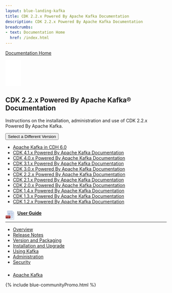 ```yaml
---
layout: blue-landing-kafka
title: CDK 2.2.x Powered By Apache Kafka Documentation
description: CDK 2.2.x Powered By Apache Kafka Documentation
breadcrumbs:
- text: Documentation Home
  href: /index.html
---
```

<main>
<div class="section parbase">
<section class="section_padding brilliant">
<div class="body_container">
<div class="text parbase section">
<div>
<div class="inner-text-div">
<p class="homeLink"><a href="/documentation.html">Documentation Home</a></p>
</div>
</div>
</div>
<div class="docSelectChip parbase section"><!-- /*DocList Component Sightly*/ -->
<div class="brilliant">
<div class="docChipH"><img class="image-centered" src="/content/dam/www/Documentation/Product%20Icons/icon-apache-kafka.png">
<h2>CDK 2.2.x Powered By Apache Kafka® Documentation</h2>
<p>Instructions on the installation, administration and use of CDK 2.2.x Powered By Apache Kafka.</p>
<div>
<div class="dropdown"><button data-toggle="dropdown" id="" class="www-btn dropdown-toggle" href="#" aria-expanded="false"><span class="ddSelect">Select a Different Version</span> <span class="caret"></span></button>
<ul aria-labelledby="dropdown" role="menu" class="dropdown-menu">
<li class="VersionSelect"><a href="/documentation/kafka/apache-kafka-in-cdh-6-0.html">Apache Kafka in CDH 6.0</a></li>
<li class="VersionSelect"><a href="/documentation/kafka/latest.html">CDK 4.1.x Powered By Apache Kafka Documentation</a></li>
<li class="VersionSelect"><a href="/documentation/kafka/4-0-x.html">CDK 4.0.x Powered By Apache Kafka Documentation</a></li>
<li class="VersionSelect"><a href="/documentation/kafka/3-1-x.html">CDK 3.1.x Powered By Apache Kafka Documentation</a></li>
<li class="VersionSelect"><a href="/documentation/kafka/3-0-x.html">CDK 3.0.x Powered By Apache Kafka Documentation</a></li>
<li class="VersionSelect"><a href="/documentation/kafka/2-2-x.html">CDK 2.2.x Powered By Apache Kafka Documentation</a></li>
<li class="VersionSelect"><a href="/documentation/kafka/2-1-x.html">CDK 2.1.x Powered By Apache Kafka Documentation</a></li>
<li class="VersionSelect"><a href="/documentation/kafka/2-0-x.html">CDK 2.0.x Powered By Apache Kafka Documentation</a></li>
<li class="VersionSelect"><a href="/documentation/kafka/1-4-x.html">CDK 1.4.x Powered By Apache Kafka Documentation</a></li>
<li class="VersionSelect"><a href="/documentation/kafka/1-3-x.html">CDK 1.3.x Powered By Apache Kafka Documentation</a></li>
<li class="VersionSelect"><a href="/documentation/kafka/1-2-x.html">CDK 1.2.x Powered By Apache Kafka Documentation</a></li>
</ul>
</div>
</div>
</div>
</div>
</div>
</div>
</section>
</div>
<div class="column_control parbase section">
<div class="">
<div class="body_container">
<div class="row">
<div class="col-xs-12 main_col">
<div class="col_one parsys">
<div class="section parbase">
<section class="section_padding">
<div class="body_container">
<div class="column_control parbase section">
<div class="">
<div class="body_container">
<div class="row top">
<div class="col_control">
<div class="col-sm-4 col">
<div class="col_two parsys">
<div class="docList parbase section">
<div class="doc-list">
<div class="container">
<div class="doc-link-list">
<div class=""><a href="/content/www/en-us/documentation/kafka/2-2-x/PDF/cloudera-kafka.pdf"><img src="/content/dam/www/Documentation/icons/pdf-icon.png" style="float:left; margin-right:10px; height:30px;"></a>
<h4><a href="/documentation/kafka/2-2-x/topics/kafka.html">User Guide</a></h4>
<hr>
<div class="link-bar-list">
<ul>
<li><a href="/documentation/kafka/2-2-x/topics/kafka.html">Overview</a></li>
<li><a href="/documentation/kafka/2-2-x/topics/release_notes_kafka.html">Release Notes</a></li>
<li><a href="/documentation/kafka/2-2-x/topics/kafka_packaging.html">Version and Packaging</a></li>
<li><a href="/documentation/kafka/2-2-x/topics/kafka_install.html">Installation and Upgrade</a></li>
<li><a href="/documentation/kafka/2-2-x/topics/kafka_using.html">Using Kafka</a></li>
<li><a href="/documentation/kafka/2-2-x/topics/kafka_admin.html">Administration</a></li>
<li><a href="/documentation/kafka/2-2-x/topics/kafka_security.html">Security</a></li>
</ul>
</div>
</div>
</div>
</div>
</div>
<!--End Doclist--></div>
</div>
</div>
<div class="col-sm-4 col">
<div class="col_three parsys"></div>
</div>
<div class="col-sm-4 col">
<div class="col_four parsys"></div>
</div>
</div>
<!--End col_control --></div>
</div>
</div>
</div>
<div class="section parbase">
<section class="section_padding">
<div class="body_container">
<div class="column_control parbase section">
<div class="">
<div class="body_container">
<div class="row">
<div class="col_control">
<div class="col-sm-4 col">
<div class="col_two parsys"></div>
</div>
<div class="col-sm-4 col">
<div class="col_three parsys"></div>
</div>
<div class="col-sm-4 col">
<div class="col_four parsys"></div>
</div>
</div>
<!--End col_control --></div>
</div>
</div>
</div>
<div class="quickLinks parbase section">
<div class="quick-link"><span class="quickLink glyphicon"></span>
<div class="container">
<div class="quick-link-list">
<div class="">
<h3></h3>
<div class="link-bar-list">
<ul>
<li><a href="http://kafka.apache.org/">Apache Kafka</a></li>
</ul>
</div>
</div>
</div>
</div>
</div>
<!--End Link Bar--></div>
</div>
</section>
</div>
</div>
</section>
</div>
</div>
</div>
</div>
</div>
</div>
</div>
{% include blue-communityPromo.html %}
</main>
